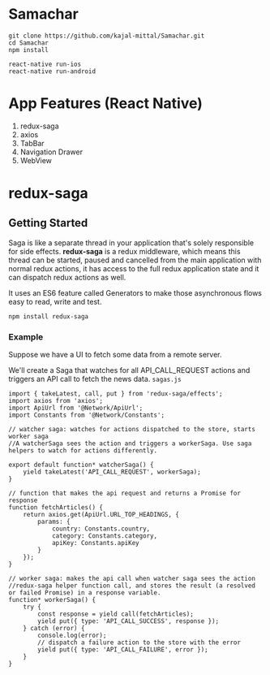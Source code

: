 # Samachar
```
git clone https://github.com/kajal-mittal/Samachar.git
cd Samachar
npm install

react-native run-ios
react-native run-android
```
# App Features (React Native)

1. redux-saga
2. axios
3. TabBar
4. Navigation Drawer
5. WebView

# redux-saga
## Getting Started
Saga is like a separate thread in your application that's solely responsible for side effects. **redux-saga** is a redux middleware, which means this thread can be started, paused and cancelled from the main application with normal redux actions, it has access to the full redux application state and it can dispatch redux actions as well.

It uses an ES6 feature called Generators to make those asynchronous flows easy to read, write and test.
```
npm install redux-saga
```
### Example
Suppose we have a UI to fetch some data from a remote server. 

We'll create a Saga that watches for all API_CALL_REQUEST actions and triggers an API call to fetch the news data.
```sagas.js```
```
import { takeLatest, call, put } from 'redux-saga/effects';
import axios from 'axios';
import ApiUrl from '@Network/ApiUrl';
import Constants from '@Network/Constants';

// watcher saga: watches for actions dispatched to the store, starts worker saga
//A watcherSaga sees the action and triggers a workerSaga. Use saga helpers to watch for actions differently.

export default function* watcherSaga() {
	yield takeLatest('API_CALL_REQUEST', workerSaga);
}

// function that makes the api request and returns a Promise for response
function fetchArticles() {
	return axios.get(ApiUrl.URL_TOP_HEADINGS, {
		params: {
			country: Constants.country,
			category: Constants.category,
			apiKey: Constants.apiKey
		}
	});
}

// worker saga: makes the api call when watcher saga sees the action
//redux-saga helper function call, and stores the result (a resolved or failed Promise) in a response variable.
function* workerSaga() {
	try {
		const response = yield call(fetchArticles);
		yield put({ type: 'API_CALL_SUCCESS', response });
	} catch (error) {
		console.log(error);
		// dispatch a failure action to the store with the error
		yield put({ type: 'API_CALL_FAILURE', error });
	}
}
```






